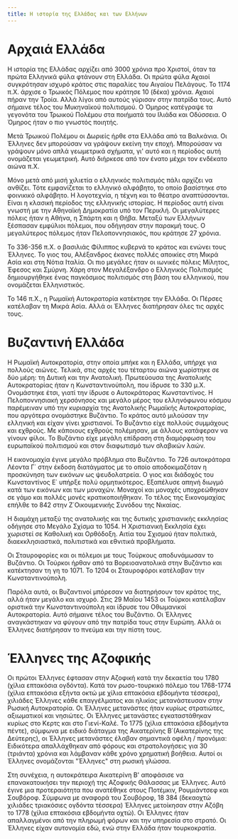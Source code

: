```yaml
---
title: Η ιστορία της Ελλάδας και των Ελλήνων
---
```


# Αρχαιά Ελλάδα

Η ιστορία της Ελλάδας αρχίζει από 3000 χρόνια προ Χριστοί, όταν τα πρώτα Ελληνικά φύλα φτάνουν στη Ελλάδα. Οι πρώτα φύλα Αχαιοί συγκρότησαν ισχυρό κράτος στις παραλίες του Αιγαίου Πελάγους. Το 1174 π.Χ. άρχισε ο Τρωικός Πόλεμος που κράτησε 10 (δέκα) χρόνια. Αχαιοί πήραν την Τροία. Αλλά λίγοι από αυτούς γύρισαν στην πατρίδα τους. Αυτό σήμαινε τέλος του Μυκηναϊκού πολιτισμού. Ο Όμηρος κατέγραψε τα γεγονότα του Τρωικού Πολέμου στα ποιήματά του Ιλιάδα και Οδύσσεια. Ο Όμηρος ήταν ο πιο γνωστός ποιητής. 

Μετά Τρωικού Πολέμου οι Δωριείς ήρθε στα Ελλάδα από τα Βαλκάνια. Οι Έλληνες δεν μπορούσαν να γράψουν εκείνη την εποχή. Μπορούσαν να γράψουν μόνο απλά γεωμετρικά σχήματα, γι' αυτό και η περίοδος αυτή ονομάζεται γεωμετρική. Αυτό διήρκεσε από τον ένατο μέχρι τον ενδέκατο αιώνα π.Χ.

Μόνο μετά από μισή χιλιετία ο ελληνικός πολιτισμός πάλι αρχίζει να ανθίζει. Τότε εμφανίζεται το ελληνικό αλφάβητο, το οποίο βασίστηκε στο φοινικικό αλφάβητο. Η λογοτεχνία, η τέχνη και το θέατρο αναπτύσσονται. Είναι η κλασική περίοδος της ελληνικής ιστορίας. Η περίοδος αυτή είναι γνωστή με την Αθηναϊκή Δημοκρατία υπό τον Περικλή. Οι μεγαλύτερες πόλεις ήταν η Αθήνα, η Σπάρτη και η Θήβα. Μεταξύ των Ελλήνων ξέσπασαν εμφύλιοι πόλεμοι, που οδήγησαν στην παρακμή τους. Ο μεγαλύτερος πόλεμος ήταν Πελοποννησιακός, που κράτησε 27 χρόνια.

Το 336-356 π.Χ. ο βασιλιάς Φίλιππος κυβερνά το κράτος και ενώνει τους Έλληνες. Το γιος του, Αλέξανδρος έκανες πολλές αποικίες στη Μικρά Ασία και στη Νότια Ιταλία. Οι πιο μεγάλες ήταν οι ιωνικές πόλεις Μίλητος, Έφεσος και Σμύρνη. Χάρη στον Μεγαλέξανδρο ο Ελληνικός Πολιτισμός δημιουργήθηκε ένας παγκόσμιος πολιτισμός στη βάση του ελληνικού, που ονομάζεται Ελληνιστικός.

Το 146 π.Χ., η Ρωμαϊκή Αυτοκρατορία κατέκτησε την Ελλάδα. Οι Πέρσες κατέλαβαν τη Μικρά Ασία. Αλλά οι Έλληνες διατήρησαν όλες τις αρχές τους.

# Βυζαντινή Ελλάδα

Η Ρωμαϊκή Αυτοκρατορία, στην οποία μπήκε και η Ελλάδα, υπήρχε για πολλούς αιώνες. Τελικά, στις αρχές του τέταρτου αιώνα χωρίστηκε σε δύο μέρη: τη Δυτική και την Ανατολική. Πρωτεύουσα της Ανατολικής Αυτοκρατορίας ήταν η Κωνσταντινούπολη, που ίδρυσε το 330 μ.Χ. Ονομάστηκε έτσι, γιατί την ίδρυσε ο Αυτοκράτορας Κωνσταντίνος. Η Πελοποννησιακή χερσόνησος και μεγάλο μέρος του ελληνόφωνου κόσμου παρέμειναν υπό την κυριαρχία της Ανατολικής Ρωμαϊκής Αυτοκρατορίας, που αργότερα ονομάστηκε Βυζάντιο. Το κράτος αυτό μιλούσαν την ελληνική και είχαν γίνει χριστιανοί. Το Βυζάντιο είχε πολλούς συμμάχους και εχθρούς. Με κάποιους εχθρούς πολέμησαν, με άλλους κατάφεραν να γίνουν φίλοι. Το Βυζάντιο είχε μεγάλη επίδραση στη διαμόρφωση του ευρωπαϊκού πολιτισμού και στον διαφωτισμό των σλαβικών λαών.

Η εικονομαχία έγινε μεγάλο πρόβλημα στο Βυζάντιο. Το 726 αυτοκράτορα Λέοντα Γ΄ στην έκδοση διατάγματος με το οποίο αποδοκιμαζόταν η προσκύνηση των εικόνων ως ψευδολατρεία. Ο γιος και διάδοχός του Κωνσταντίνος Ε΄ υπήρξε πολύ ορμητικότερος. Εξαπέλυσε απηνή διωγμό κατά των εικόνων και των μοναχών. Μοναχοί και μοναχές υποχρεώθηκαν σε γάμο και πολλές μονές κρατικοποιήθηκαν. Το τέλος της Εικονομαχίας επήλθε το 842 στην Ζ΄Οικουμενικής Συνόδου της Νικαίας.

Η διαμάχη μεταξύ της ανατολικής και της δυτικής χριστιανικής εκκλησίας οδήγησε στο Μεγάλο Σχίσμα το 1054. Η Χριστιανική Εκκλησία έχει χωριστεί σε Καθολική και Ορθόδοξη. Αιτία του Σχισμού ήταν πολιτικά, διαεκκλησιαστικά, πολιτιστικά και εθνιτικά προβλήματα.

Οι Σταυροφορίες και οι πόλεμοι με τους Τούρκους αποδυνάμωσαν το Βυζάντιο. Oι Τούρκοι ήρθαν από τα Βορειοανατολικά στην Βυζάντιο και κατέκτησαν τη γη το 1071. Το 1204 οι Σταυροφόροι κατέλαβαν την Κωνσταντινούπολη.

Παρόλα αυτά, οι Βυζαντινοί μπόρεσαν να διατηρήσουν τον κράτος της, αλλά ήταν μεγάλο και ισχυρό. Στις 29 Μαΐου 1453 οι Τούρκοι κατέλαβαν οριστικά την Κωνσταντινούπολη και ίδρυσε του Οθωμανικοί Αυτοκρατορία. Αυτό σήμαινε τέλος του Βυζάντιο. Οι Έλληνες αναγκάστηκαν να φύγουν από την πατρίδα τους στην Ευρώπη. Αλλά oι Έλληνες διατήρησαν το πνεύμα και την πίστη τους.

# Έλληνες της Αζοφικής

Οι πρώτοι Έλληνες έφτασαν στην Αζοφική κατά την δεκαετία του 1780 (χίλια επτακόσια ογδόντα). Κατά τον ρωσο-τουρκικό πόλεμο του 1768-1774 (χίλια επτακόσια εξήντα οκτώ με χίλια επτακόσια εβδομήντα τέσσερα), χιλιάδες Έλληνες κάθε επαγγέλματος και ηλικίας μετανάστευσαν στην Ρωσική Αυτοκρατορία. Οι Έλληνες μετανάστες ήταν κυρίως στρατιώτες, αξιωματικοί και νησιώτες. Οι Έλληνες μετανάστες εγκαταστάθηκαν κυρίως στο Κερτς και στο Γιενί-Καλέ. Το 1775 (χίλια επτακόσια εβδομήντα πέντε), σύμφωνα με ειδικό διάταγμα της Αικατερίνης Β΄(Αικατερίνης της Δεύτερης), οι Έλληνες μετανάστες έλαβαν σημαντικά οφέλη / προνόμια: Ειδικότερα απαλλάχθηκαν από φόρους και στρατολογήσεις για 30 (τριάντα) χρόνια και λάμβαναν κάθε χρόνο χρηματική βοήθεια. Αυτοί οι Έλληνες ονομάζονται "Έλληνες" στη ρωσική γλώσσα.

Στη συνέχεια, η αυτοκράτειρα Αικατερίνη Β' αποφάσισε να επανακατοικήσει την περιοχή της Αζοφικής Θάλασσας με Έλληνες. Αυτό έγινε μια προτεραιότητα που ανατέθηκε στους Ποτέμκιν, Ρουμιάντσεφ και Σουβόροφ. Σύμφωνα με αναφορά του Σουβόροφ, 18 384 (δεκαοχτώ χιλιάδες τριακόσιες ογδόντα τέσσερα)  Έλληνες μετοίκησαν στην Αζόβη το 1778 (χίλια επτακόσια εβδομήντα οχτώ). Οι Έλληνες ήταν απαλλαγμένοι από την πληρωμή φόρων και την υπηρεσία στο στρατό. Οι Έλληνες είχαν αυτονομία εδώ, ενώ στην Ελλάδα ήταν τουρκοκρατία.
